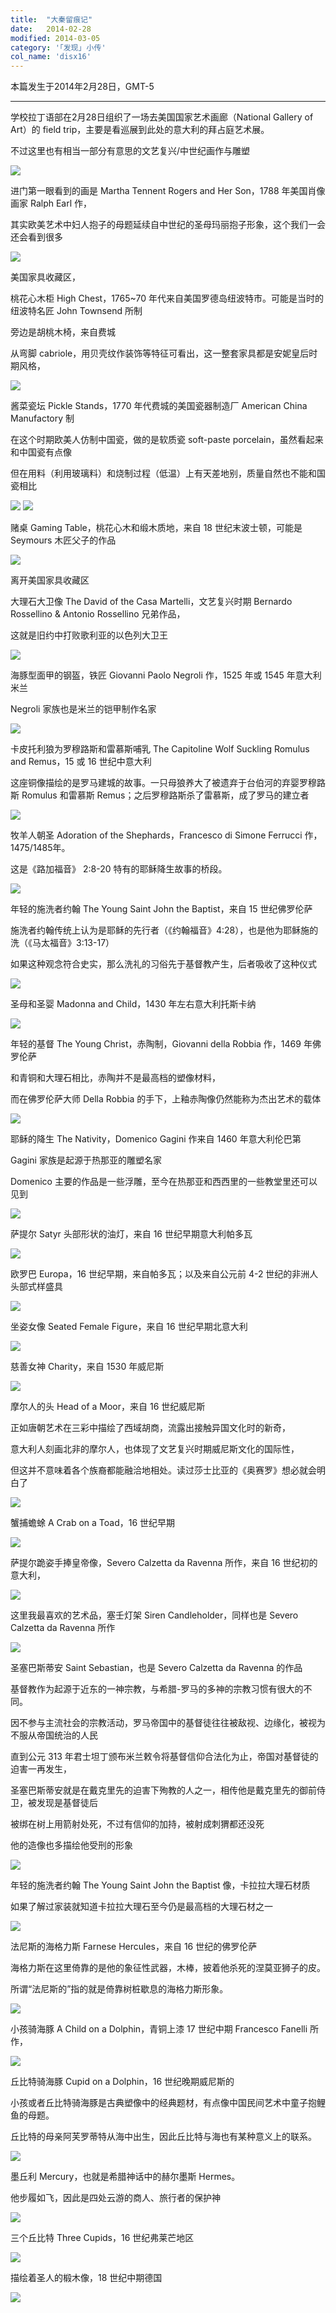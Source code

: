 ```yaml
---
title:  "大秦留痕记"
date:   2014-02-28
modified: 2014-03-05
category: '｢发现｣ 小传'
col_name: 'disx16'
---
```


本篇发生于2014年2月28日，GMT-5

---

学校拉丁语部在2月28日组织了一场去美国国家艺术画廊（National Gallery of Art）的 field trip，主要是看巡展到此处的意大利的拜占庭艺术展。

不过这里也有相当一部分有意思的文艺复兴/中世纪画作与雕塑

<img class='disc' src='https://i.postimg.cc/zBj70yvv/20140228-095230.jpg'>

进门第一眼看到的画是 Martha Tennent Rogers and Her Son，1788 年美国肖像画家 Ralph Earl 作，

其实欧美艺术中妇人抱子的母题延续自中世纪的圣母玛丽抱子形象，这个我们一会还会看到很多

<img class='disc' src='https://i.postimg.cc/9MV1ddWs/20140228-100416.jpg'>

美国家具收藏区，

桃花心木柜 High Chest，1765~70 年代来自美国罗德岛纽波特市。可能是当时的纽波特名匠 John Townsend 所制

旁边是胡桃木椅，来自费城

从弯脚 cabriole，用贝壳纹作装饰等特征可看出，这一整套家具都是安妮皇后时期风格，

<img class='disc' src='https://i.postimg.cc/Kj8NVm3N/20140228-100434.jpg'>

酱菜瓷坛 Pickle Stands，1770 年代费城的美国瓷器制造厂 American China Manufactory 制

在这个时期欧美人仿制中国瓷，做的是软质瓷 soft-paste porcelain，虽然看起来和中国瓷有点像

但在用料（利用玻璃料）和烧制过程（低温）上有天差地别，质量自然也不能和国瓷相比

<img class='disc' src='https://i.postimg.cc/0yMtP5WX/20140228-100450.jpg'>

<img class='disc' src='https://i.postimg.cc/bNF67ST2/20140228-100453.jpg'>

赌桌 Gaming Table，桃花心木和缎木质地，来自 18 世纪末波士顿，可能是 Seymours 木匠父子的作品

<img class='disc' src='https://i.postimg.cc/BZmNFPRw/20140228-100509.jpg'>

离开美国家具收藏区

大理石大卫像 The David of the Casa Martelli，文艺复兴时期 Bernardo Rossellino & Antonio Rossellino 兄弟作品，

这就是旧约中打败歌利亚的以色列大卫王

<img class='disc' src='https://i.postimg.cc/QdTqv4CR/20140228-100628.jpg'>

海豚型面甲的钢盔，铁匠 Giovanni Paolo Negroli 作，1525 年或 1545 年意大利米兰

Negroli 家族也是米兰的铠甲制作名家

<img class='disc' src='https://i.postimg.cc/zBz2msyx/20140228-100645.jpg'>

卡皮托利狼为罗穆路斯和雷慕斯哺乳 The Capitoline Wolf Suckling Romulus and Remus，15 或 16 世纪中意大利

这座铜像描绘的是罗马建城的故事。一只母狼养大了被遗弃于台伯河的弃婴罗穆路斯 Romulus 和雷慕斯 Remus；之后罗穆路斯杀了雷慕斯，成了罗马的建立者

<img class='disc' src='https://i.postimg.cc/900db1sg/20140228-100952.jpg'>

牧羊人朝圣 Adoration of the Shephards，Francesco di Simone Ferrucci 作，1475/1485年。

这是《路加福音》 2:8-20 特有的耶稣降生故事的桥段。

<img class='disc' src='https://i.postimg.cc/zB0wT42R/20140228-100959.jpg'>

年轻的施洗者约翰 The Young Saint John the Baptist，来自 15 世纪佛罗伦萨

施洗者约翰传统上认为是耶稣的先行者（《约翰福音》4:28），也是他为耶稣施的洗（《马太福音》3:13-17）

如果这种观念符合史实，那么洗礼的习俗先于基督教产生，后者吸收了这种仪式

<img class='disc' src='https://i.postimg.cc/4dJb7XPg/20140228-101017.jpg'>

圣母和圣婴 Madonna and Child，1430 年左右意大利托斯卡纳

<img class='disc' src='https://i.postimg.cc/1z0r38pB/20140228-101027.jpg'>

年轻的基督 The Young Christ，赤陶制，Giovanni della Robbia 作，1469 年佛罗伦萨

和青铜和大理石相比，赤陶并不是最高档的塑像材料，

而在佛罗伦萨大师 Della Robbia 的手下，上釉赤陶像仍然能称为杰出艺术的载体

<img class='disc' src='https://i.postimg.cc/WzyMHgvN/20140228-101035.jpg'>

耶稣的降生 The Nativity，Domenico Gagini 作来自 1460 年意大利伦巴第

Gagini 家族是起源于热那亚的雕塑名家

Domenico 主要的作品是一些浮雕，至今在热那亚和西西里的一些教堂里还可以见到

<img class='disc' src='https://i.postimg.cc/dVr85hSF/20140228-101055.jpg'>

萨提尔 Satyr 头部形状的油灯，来自 16 世纪早期意大利帕多瓦

<img class='disc' src='https://i.postimg.cc/26cv1h3Q/20140228-101116.jpg'>

欧罗巴 Europa，16 世纪早期，来自帕多瓦；以及来自公元前 4-2 世纪的非洲人头部式样盛具

<img class='disc' src='https://i.postimg.cc/gj1ZDpVr/20140228-101121.jpg'>

坐姿女像 Seated Female Figure，来自 16 世纪早期北意大利

<img class='disc' src='https://i.postimg.cc/vmH2CRg3/20140228-101135.jpg'>

慈善女神 Charity，来自 1530 年威尼斯

<img class='disc' src='https://i.postimg.cc/Gpjv1ZCS/20140228-101150.jpg'>

摩尔人的头 Head of a Moor，来自 16 世纪威尼斯

正如唐朝艺术在三彩中描绘了西域胡商，流露出接触异国文化时的新奇，

意大利人刻画北非的摩尔人，也体现了文艺复兴时期威尼斯文化的国际性，

但这并不意味着各个族裔都能融洽地相处。读过莎士比亚的《奥赛罗》想必就会明白了

<img class='disc' src='https://i.postimg.cc/HWNXHwqH/20140228-101201.jpg'>

蟹捕蟾蜍 A Crab on a Toad，16 世纪早期

<img class='disc' src='https://i.postimg.cc/QdG7KXNy/20140228-101220.jpg'>

萨提尔跪姿手捧皇帝像，Severo Calzetta da Ravenna 所作，来自 16 世纪初的意大利，

<img class='disc' src='https://i.postimg.cc/BnTKxdXQ/20140228-101235.jpg'>

这里我最喜欢的艺术品，塞壬灯架 Siren Candleholder，同样也是 Severo Calzetta da Ravenna 所作

<img class='disc' src='https://i.postimg.cc/yNn3GcmM/20140228-101244.jpg'>

圣塞巴斯蒂安 Saint Sebastian，也是 Severo Calzetta da Ravenna 的作品

基督教作为起源于近东的一神宗教，与希腊-罗马的多神的宗教习惯有很大的不同。

因不参与主流社会的宗教活动，罗马帝国中的基督徒往往被敌视、边缘化，被视为不服从帝国统治的人民

直到公元 313 年君士坦丁颁布米兰敕令将基督信仰合法化为止，帝国对基督徒的迫害一再发生，

圣塞巴斯蒂安就是在戴克里先的迫害下殉教的人之一，相传他是戴克里先的御前侍卫，被发现是基督徒后

被绑在树上用箭射处死，不过有信仰的加持，被射成刺猬都还没死

他的造像也多描绘他受刑的形象

<img class='disc' src='https://i.postimg.cc/4dS7fGFw/20140228-101252.jpg'>

年轻的施洗者约翰 The Young Saint John the Baptist 像，卡拉拉大理石材质

如果了解过家装就知道卡拉拉大理石至今仍是最高档的大理石材之一

<img class='disc' src='https://i.postimg.cc/wMRt3rCz/20140228-101329.jpg'>

法尼斯的海格力斯 Farnese Hercules，来自 16 世纪的佛罗伦萨

海格力斯在这里倚靠的是他的象征性武器，木棒，披着他杀死的涅莫亚狮子的皮。

所谓“法尼斯的”指的就是倚靠树桩歇息的海格力斯形象。

<img class='disc' src='https://i.postimg.cc/DfS5qwFv/20140228-101340.jpg'>

小孩骑海豚 A Child on a Dolphin，青铜上漆 17 世纪中期 Francesco Fanelli 所作，

<img class='disc' src='https://i.postimg.cc/NfT4zC5Z/20140228-101354.jpg'>

丘比特骑海豚 Cupid on a Dolphin，16 世纪晚期威尼斯的

小孩或者丘比特骑海豚是古典塑像中的经典题材，有点像中国民间艺术中童子抱鲤鱼的母题。

丘比特的母亲阿芙罗蒂特从海中出生，因此丘比特与海也有某种意义上的联系。

<img class='disc' src='https://i.postimg.cc/VNsW5YDc/20140228-101402.jpg'>

墨丘利 Mercury，也就是希腊神话中的赫尔墨斯 Hermes。

他步履如飞，因此是四处云游的商人、旅行者的保护神

<img class='disc' src='https://i.postimg.cc/zGFkJLwj/20140228-101432.jpg'>

三个丘比特 Three Cupids，16 世纪弗莱芒地区

<img class='disc' src='https://i.postimg.cc/wBWcmSGR/20140228-101446.jpg'>

描绘着圣人的椴木像，18 世纪中期德国

<img class='disc' src='https://i.postimg.cc/wxRc14c3/20140228-101520.jpg'>
